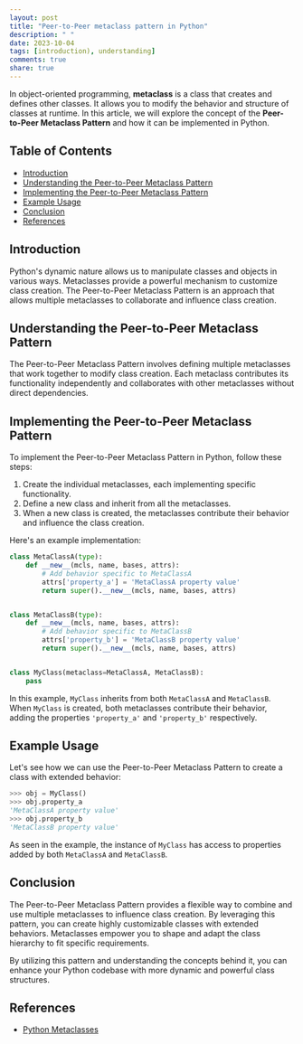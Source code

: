 ```yaml
---
layout: post
title: "Peer-to-Peer metaclass pattern in Python"
description: " "
date: 2023-10-04
tags: [introduction), understanding]
comments: true
share: true
---
```


In object-oriented programming, **metaclass** is a class that creates and defines other classes. It allows you to modify the behavior and structure of classes at runtime. In this article, we will explore the concept of the **Peer-to-Peer Metaclass Pattern** and how it can be implemented in Python.

## Table of Contents
- [Introduction](#introduction)
- [Understanding the Peer-to-Peer Metaclass Pattern](#understanding-the-peer-to-peer-metaclass-pattern)
- [Implementing the Peer-to-Peer Metaclass Pattern](#implementing-the-peer-to-peer-metaclass-pattern)
- [Example Usage](#example-usage)
- [Conclusion](#conclusion)
- [References](#references)

## Introduction
Python's dynamic nature allows us to manipulate classes and objects in various ways. Metaclasses provide a powerful mechanism to customize class creation. The Peer-to-Peer Metaclass Pattern is an approach that allows multiple metaclasses to collaborate and influence class creation.

## Understanding the Peer-to-Peer Metaclass Pattern
The Peer-to-Peer Metaclass Pattern involves defining multiple metaclasses that work together to modify class creation. Each metaclass contributes its functionality independently and collaborates with other metaclasses without direct dependencies.

## Implementing the Peer-to-Peer Metaclass Pattern
To implement the Peer-to-Peer Metaclass Pattern in Python, follow these steps:

1. Create the individual metaclasses, each implementing specific functionality.
2. Define a new class and inherit from all the metaclasses.
3. When a new class is created, the metaclasses contribute their behavior and influence the class creation.

Here's an example implementation:

```python
class MetaClassA(type):
    def __new__(mcls, name, bases, attrs):
        # Add behavior specific to MetaClassA
        attrs['property_a'] = 'MetaClassA property value'
        return super().__new__(mcls, name, bases, attrs)


class MetaClassB(type):
    def __new__(mcls, name, bases, attrs):
        # Add behavior specific to MetaClassB
        attrs['property_b'] = 'MetaClassB property value'
        return super().__new__(mcls, name, bases, attrs)


class MyClass(metaclass=MetaClassA, MetaClassB):
    pass
```

In this example, `MyClass` inherits from both `MetaClassA` and `MetaClassB`. When `MyClass` is created, both metaclasses contribute their behavior, adding the properties `'property_a'` and `'property_b'` respectively.

## Example Usage
Let's see how we can use the Peer-to-Peer Metaclass Pattern to create a class with extended behavior:

```python
>>> obj = MyClass()
>>> obj.property_a
'MetaClassA property value'
>>> obj.property_b
'MetaClassB property value'
```

As seen in the example, the instance of `MyClass` has access to properties added by both `MetaClassA` and `MetaClassB`.

## Conclusion
The Peer-to-Peer Metaclass Pattern provides a flexible way to combine and use multiple metaclasses to influence class creation. By leveraging this pattern, you can create highly customizable classes with extended behaviors. Metaclasses empower you to shape and adapt the class hierarchy to fit specific requirements.

By utilizing this pattern and understanding the concepts behind it, you can enhance your Python codebase with more dynamic and powerful class structures.

## References
- [Python Metaclasses](https://docs.python.org/3/reference/datamodel.html#metaclasses)